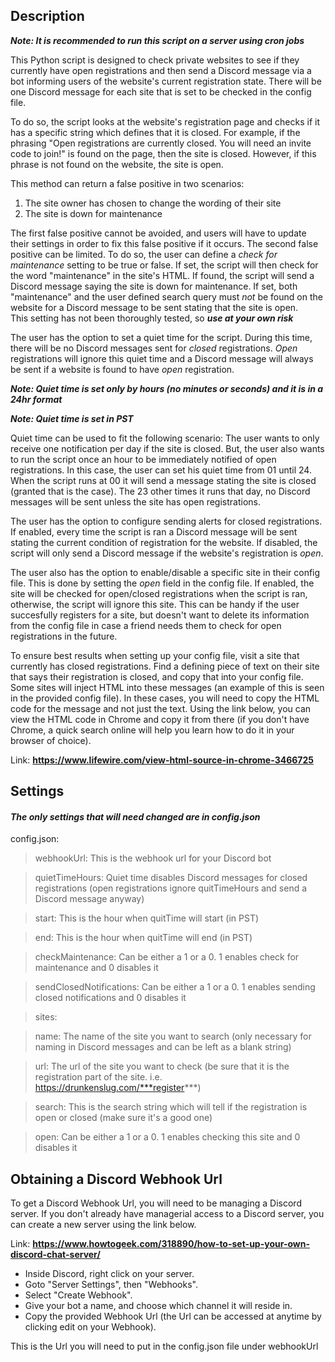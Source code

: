 ## Description
***Note: It is recommended to run this script on a server using cron jobs***


This Python script is designed to check private websites to see if they currently have open registrations and then send a Discord message via a bot informing users of the website's current registration state. There will be one Discord message for each site that is set to be checked in the config file.

To do so, the script looks at the website's registration page and checks if it has a specific string which defines that it is closed. For example, if the phrasing "Open registrations are currently closed. You will need an invite code to join!" is found on the page, then the site is closed. However, if this phrase is not found on the website, the site is open. 

This method can return a false positive in two scenarios:

1. The site owner has chosen to change the wording of their site
2. The site is down for maintenance

The first false positive cannot be avoided, and users will have to update their settings in order to fix this false positive if it occurs.
The second false positive can be limited. To do so, the user can define a *check for maintenance* setting to be true or false. If set, the script will then check for the word "maintenance" in the site's HTML. If found, the script will send a Discord message saying the site is down for maintenance. If set, both "maintenance" and the user defined search query must *not* be found on the website for a Discord message to be sent stating that the site is open.  
This setting has not been thoroughly tested, so ***use at your own risk***

The user has the option to set a quiet time for the script. During this time, there will be no Discord messages sent for *closed* registrations. *Open* registrations will ignore this quiet time and a Discord message will always be sent if a website is found to have *open* registration. 


***Note: Quiet time is set only by hours (no minutes or seconds) and it is in a 24hr format***


***Note: Quiet time is set in PST***


Quiet time can be used to fit the following scenario:
The user wants to only receive one notification per day if the site is closed. But, the user also wants to run the script once an hour to be immediately notified of open registrations. In this case, the user can set his quiet time from 01 until 24. When the script runs at 00 it will send a message stating the site is closed (granted that is the case). The 23 other times it runs that day, no Discord messages will be sent unless the site has open registrations.

The user has the option to configure sending alerts for closed registrations. If enabled, every time the script is ran a Discord message will be sent stating the current condition of registration for the website. If disabled, the script will only send a Discord message if the website's registration is *open*.

The user also has the option to enable/disable a specific site in their config file. This is done by setting the *open* field in the config file. If enabled, the site will be checked for open/closed registrations when the script is ran, otherwise, the script will ignore this site. This can be handy if the user succesfully registers for a site, but doesn't want to delete its information from the config file in case a friend needs them to check for open registrations in the future.

To ensure best results when setting up your config file, visit a site that currently has closed registrations. Find a defining piece of text on their site that says their registration is closed, and copy that into your config file. Some sites will inject HTML into these messages (an example of this is seen in the provided config file). In these cases, you will need to copy the HTML code for the message and not just the text. Using the link below, you can view the HTML code in Chrome and copy it from there (if you don't have Chrome, a quick search online will help you learn how to do it in your browser of choice).  

Link: **https://www.lifewire.com/view-html-source-in-chrome-3466725**



## Settings
#### ***The only settings that will need changed are in config.json***

config.json:  

>webhookUrl: This is the webhook url for your Discord bot

>quietTimeHours: Quiet time disables Discord messages for closed registrations (open registrations ignore quitTimeHours and send a Discord message anyway)

>   start: This is the hour when quitTime will start (in PST)

>   end: This is the hour when quitTime will end (in PST)

>checkMaintenance: Can be either a 1 or a 0. 1 enables check for maintenance and 0 disables it

>sendClosedNotifications: Can be either a 1 or a 0. 1 enables sending closed notifications and 0 disables it

>sites:

>   name: The name of the site you want to search (only necessary for naming in Discord messages and can be left as a blank string)

>   url: The url of the site you want to check (be sure that it is the registration part of the site. i.e. https://drunkenslug.com/***register***)

>   search: This is the search string which will tell if the registration is open or closed (make sure it's a good one)

>   open: Can be either a 1 or a 0. 1 enables checking this site and 0 disables it



## Obtaining a Discord Webhook Url
To get a Discord Webhook Url, you will need to be managing a Discord server. If you don't already have managerial access to a Discord server, you can create a new server using the link below.

Link: **https://www.howtogeek.com/318890/how-to-set-up-your-own-discord-chat-server/**

*  Inside Discord, right click on your server.
*  Goto "Server Settings", then "Webhooks".
*  Select "Create Webhook".
*  Give your bot a name, and choose which channel it will reside in.
*  Copy the provided Webhook Url (the Url can be accessed at anytime by clicking edit on your Webhook).

This is the Url you will need to put in the config.json file under webhookUrl